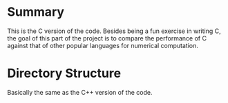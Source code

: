 # Summary
This is the C version of the code. Besides being a fun exercise in writing C, the goal of this part of the project is to compare the performance of C against that of other popular languages for numerical computation.

# Directory Structure
Basically the same as the C++ version of the code.

